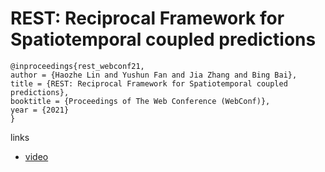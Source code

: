 # REST: Reciprocal Framework for Spatiotemporal coupled predictions

```
@inproceedings{rest_webconf21,
author = {Haozhe Lin and Yushun Fan and Jia Zhang and Bing Bai},
title = {REST: Reciprocal Framework for Spatiotemporal coupled predictions},
booktitle = {Proceedings of The Web Conference (WebConf)},
year = {2021}
}
```

links
- [video](https://www.youtube.com/watch?v=OZnvxcuf6Wk)